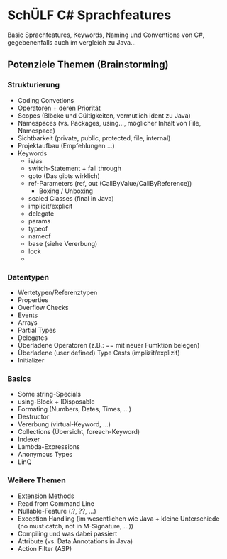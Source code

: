# SchÜLF C# Sprachfeatures

Basic Sprachfeatures, Keywords, Naming und Conventions von C#, gegebenenfalls auch im vergleich zu Java...

## Potenziele Themen (Brainstorming)

### Strukturierung

* Coding Convetions
* Operatoren + deren Priorität
* Scopes (Blöcke und Gültigkeiten, vermutlich ident zu Java)
* Namespaces (vs. Packages, using..., möglicher Inhalt von File, Namespace)
* Sichtbarkeit (private, public, protected, file, internal)
* Projektaufbau (Empfehlungen ...)
* Keywords
    * is/as
    * switch-Statement + fall through
    * goto (Das gibts wirklich)
    * ref-Parameters (ref, out (CallByValue/CallByReference))
        * Boxing / Unboxing
    * sealed Classes (final in Java)
    * implicit/explicit
    * delegate
    * params
    * typeof
    * nameof
    * base (siehe Vererbung)
    * lock
    * 

### Datentypen

* Wertetypen/Referenztypen
* Properties
* Overflow Checks
* Events
* Arrays
* Partial Types
* Delegates
* Überladene Operatoren (z.B.: == mit neuer Fumktion belegen)
* Überladene (user defined) Type Casts (implizit/explizit)
* Initializer

### Basics

* Some string-Specials
* using-Block + IDisposable
* Formating (Numbers, Dates, Times, ...)
* Destructor
* Vererbung (virtual-Keyword, ...)
* Collections (Übersicht, foreach-Keyword) 
* Indexer
* Lambda-Expressions
* Anonymous Types
* LinQ

### Weitere Themen

* Extension Methods
* Read from Command Line
* Nullable-Feature (.?, ??, ...)
* Exception Handling (im wesentlichen wie Java + kleine Unterschiede (no must catch, not in M-Signature, ...))
* Compiling und was dabei passiert
* Attribute (vs. Data Annotations in Java)
* Action Filter (ASP)
